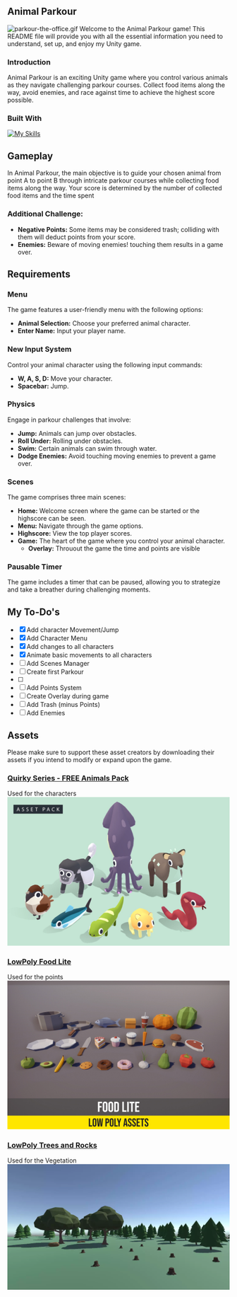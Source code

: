 ## Animal Parkour
![parkour-the-office.gif](img%2Fparkour-the-office.gif)
Welcome to the Animal Parkour game! This README file will provide you with all the essential information you need to understand, set up, and enjoy my Unity game.

### Introduction
Animal Parkour is an exciting Unity game where you control various animals as they navigate challenging parkour courses. Collect food items along the way, avoid enemies, and race against time to achieve the highest score possible.

### Built With
[![My Skills](https://skillicons.dev/icons?i=unity)](https://skillicons.dev)

## Gameplay
In Animal Parkour, the main objective is to guide your chosen animal from point A to point B through intricate parkour courses while collecting food items along the way. Your score is determined by the number of collected food items and the time spent

### Additional Challenge:
- **Negative Points:** Some items may be considered trash; colliding with them will deduct points from your score.
- **Enemies:** Beware of moving enemies! touching them results in a game over.

## Requirements
### Menu
The game features a user-friendly menu with the following options:
- **Animal Selection:** Choose your preferred animal character.
- **Enter Name:** Input your player name.

### New Input System
Control your animal character using the following input commands:
- **W, A, S, D:** Move your character.
- **Spacebar:** Jump.

### Physics
Engage in parkour challenges that involve:
- **Jump:** Animals can jump over obstacles.
- **Roll Under:** Rolling under obstacles.
- **Swim:** Certain animals can swim through water.
- **Dodge Enemies:** Avoid touching moving enemies to prevent a game over.

### Scenes
The game comprises three main scenes:
- **Home:** Welcome screen where the game can be started or the highscore can be seen.
- **Menu:** Navigate through the game options.
- **Highscore:** View the top player scores.
- **Game:** The heart of the game where you control your animal character.
  - **Overlay:** Throuout the game the time and points are visible

### Pausable Timer
The game includes a timer that can be paused, allowing you to strategize and take a breather during challenging moments.

## My To-Do's
- [x] Add character Movement/Jump
- [x] Add Character Menu
- [x] Add changes to all characters
- [x] Animate basic movements to all characters
- [ ] Add Scenes Manager
- [ ] Create first Parkour 
- [ ] 
- [ ] Add Points System
- [ ] Create Overlay during game
- [ ] Add Trash (minus Points)
- [ ] Add Enemies

## Assets
Please make sure to support these asset creators by downloading their assets if you intend to modify or expand upon the game.
### [Quirky Series - FREE Animals Pack](https://assetstore.unity.com/packages/3d/characters/animals/quirky-series-free-animals-pack-178235)
Used for the characters
![animal_asset.jpg](img%2Fanimal_asset.jpg)

### [LowPoly Food Lite](https://assetstore.unity.com/packages/3d/props/food/low-poly-food-lite-258693)
Used for the points
![food_asset.jpg](img%2Ffood_asset.jpg)

### [LowPoly Trees and Rocks](https://assetstore.unity.com/packages/3d/vegetation/lowpoly-trees-and-rocks-88376)
Used for the Vegetation
![vegetation_asset.png](img%2Fvegetation_asset.png)
